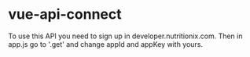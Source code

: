 # vue-api-connect

To use this API you need to sign up in developer.nutritionix.com. Then in app.js go to '.get' and change appId and appKey with yours.
